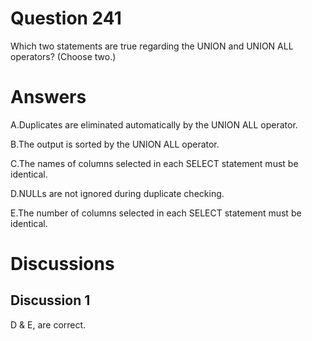# Question 241
Which two statements are true regarding the UNION and UNION ALL operators? (Choose two.)

# Answers
A.Duplicates are eliminated automatically by the UNION ALL operator.

B.The output is sorted by the UNION ALL operator.

C.The names of columns selected in each SELECT statement must be identical.

D.NULLs are not ignored during duplicate checking.

E.The number of columns selected in each SELECT statement must be identical.

# Discussions
## Discussion 1
D & E, are correct.

